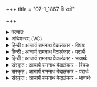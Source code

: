 +++
title = "07-1_1867 वि रक्षो"

+++
<details><summary>पदपाठः</summary>

वि꣢। र꣡क्षः꣢꣯। वि। मृ꣡धः꣢꣯। ज꣣हि। वि꣢। वृ꣣त्र꣡स्य꣢। ह꣢꣯नूइ꣡ति꣢। रु꣣ज। वि꣢। म꣣न्यु꣢म्। इन्द्र। वृत्रहन्। वृत्र। हन्। अमि꣡त्र꣢स्य। अ꣣। मि꣡त्र꣢꣯स्य। अ꣡भिदा꣡स꣢तः। अ꣣भि। दा꣡स꣢꣯तः। १८६७।
</details>

<details><summary>अधिमन्त्रम् (VC)</summary>

- इन्द्रः
- शासो भारद्वाजः
- अनुष्टुप्
- गान्धारः
</details>

<details><summary>हिन्दी : आचार्य रामनाथ वेदालंकार - विषयः</summary>

प्रथम मन्त्र में जीवात्मा और सेनापति को उद्बोधन देते हैं।
</details>

<details><summary>हिन्दी : आचार्य रामनाथ वेदालंकार - पदार्थः</summary>

पदार्थान्वयभाषाः -  हे (वृत्रहन् इन्द्र) पापहन्ता जीवात्मन् और शत्रुहन्ता सेनापति!तुम (रक्षः) राक्षसी स्वभाव को वा राक्षसी स्वभाववाले दुर्जन को (विजहि) विनष्ट करो, (मृधः) सङ्ग्रामकारी काम-क्रोध आदियों को वा हिंसक मानवी शत्रुओं को (विजहि) विनष्ट करो, (वृत्रस्य) पुण्य पर पर्दा डालनेवाले पाप वा पापी के (हनू) आक्रमण और बचाव के उपायों को वा जबड़ों को (विरुज) चूर-चूर कर दो। (अभिदासतः) दंशन-छेदन-भेदन करनेवाले (अमित्रस्य) शत्रु के (मन्युम्) प्रदीप्त-प्रभाव को वा क्रोध को (वि) विध्वस्त कर दो ॥१॥
</details>

<details><summary>हिन्दी : आचार्य रामनाथ वेदालंकार - भावार्थः</summary>

भावार्थभाषाः -  जैसे राष्ट्र में सेनापति संहारकारी शत्रुओं का मर्दन करता है,वैसे ही शरीर में जीवात्मा राक्षसी स्वभाव को,हिंसक काम-क्रोध आदियों को,धर्म पर पर्दा डालनेवाले पाप को और बिच्छू के समान काटनेवाली कुटिलता को विध्वस्त करे ॥१॥
</details>

<details><summary>संस्कृत : आचार्य रामनाथ वेदालंकार - विषयः</summary>

तत्रादौ जीवात्मानं सेनापतिं चोद्बोधयति।
</details>

<details><summary>संस्कृत : आचार्य रामनाथ वेदालंकार - पदार्थः</summary>

पदार्थान्वयभाषाः -  हे (वृत्रहन् इन्द्र) पापहन्तः जीवात्मन् शत्रुहन्तः सेनापते वा ! त्वम् (रक्षः) राक्षसं स्वभावं दुर्जनं वा (विजहि) विनाशय, (मृधः) संग्रामकारिणः कामक्रोधादीन्,हिंसकान् मानवान् रिपून् वा (विजहि) विनाशय, (वृत्रस्य) पुण्याच्छादकस्य पापस्य पापिनो वा (हनू) आक्रामकनिरोधकोपायौ जम्भौ वा (विरुज) विभङ्ग्धि। अभिदासतः दंशनं छेदनं भेदनं वा कुर्वतः (अमित्रस्य) शत्रोः।[अभिदासतः,दस दंशनदर्शनयोः चुरादिः,णिगर्भः शतृप्रयोगः।] (मन्युम्) दीप्तं प्रभावं क्रोधं वा (वि) विजहि विध्वंसय ॥१॥
</details>

<details><summary>संस्कृत : आचार्य रामनाथ वेदालंकार - भावार्थः</summary>

भावार्थभाषाः -  यथा राष्ट्रे सेनापतिः संहारकारिणः शत्रून् मृद्नाति तथैव देहे जीवात्मा राक्षसं स्वभावं,हिंसकान् कामक्रोधादीन्,धर्माच्छादकं पापं,वृश्चिकवद् दंशकं कौटिल्यं च विहन्यात् ॥१॥
</details>